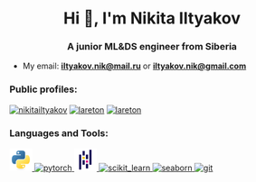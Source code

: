 <h1 align="center">Hi 👋, I'm Nikita Iltyakov</h1>
<h3 align="center">A junior ML&DS engineer from Siberia</h3>


- My email: **iltyakov.nik@mail.ru** or **iltyakov.nik@gmail.com**


<h3 align="left">Public profiles:</h3>
<p align="left">
<a href="https://kaggle.com/nikitailtyakov" target="blank"><img align="center" src="https://raw.githubusercontent.com/rahuldkjain/github-profile-readme-generator/master/src/images/icons/Social/kaggle.svg" alt="nikitailtyakov" height="30" width="40" /></a>
<a href="https://t.me/iltyakow" target="blank"><img align="center" src="https://upload.wikimedia.org/wikipedia/commons/thumb/8/82/Telegram_logo.svg/2048px-Telegram_logo.svg.png" alt="lareton" height="30" width="40" /></a>
<a href="https://codeforces.com/profile/lareton" target="blank"><img align="center" src="https://cdn.iconscout.com/icon/free/png-256/free-code-forces-3629285-3031869.png" alt="lareton" height="30" width="40" /></a>
</p>

<h3 align="left">Languages and Tools:</h3>
<p align="left">   
	<a href="https://www.python.org" target="_blank" rel="noreferrer"> <img src="https://raw.githubusercontent.com/devicons/devicon/master/icons/python/python-original.svg" alt="python" width="40" height="40"/> </a>
	<a href="https://pytorch.org/" target="_blank" rel="noreferrer"> <img src="https://www.vectorlogo.zone/logos/pytorch/pytorch-icon.svg" alt="pytorch" width="40" height="40"/> </a> 
	<a href="https://pandas.pydata.org/" target="_blank" rel="noreferrer"> <img src="https://raw.githubusercontent.com/devicons/devicon/2ae2a900d2f041da66e950e4d48052658d850630/icons/pandas/pandas-original.svg" alt="pandas" width="40" height="40"/> </a> 
	<a href="https://scikit-learn.org/" target="_blank" rel="noreferrer"> <img src="https://upload.wikimedia.org/wikipedia/commons/0/05/Scikit_learn_logo_small.svg" alt="scikit_learn" width="40" height="40"/> </a> 
	<a href="https://seaborn.pydata.org/" target="_blank" rel="noreferrer"> <img src="https://seaborn.pydata.org/_images/logo-mark-lightbg.svg" alt="seaborn" width="40" height="40"/> </a> 
	<a href="https://git-scm.com/" target="_blank" rel="noreferrer"> <img src="https://www.vectorlogo.zone/logos/git-scm/git-scm-icon.svg" alt="git" width="40" height="40"/> </a>
</p>

